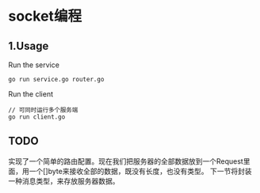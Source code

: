 # socket编程

## 1.Usage

Run the service
```
go run service.go router.go
```

Run the client
```
// 可同时运行多个服务端
go run client.go
```

## TODO
实现了一个简单的路由配置。现在我们把服务器的全部数据放到一个Request里面，用一个[]byte来接收全部的数据，既没有长度，也没有类型。
下一节将封装一种消息类型，来存放服务器数据。